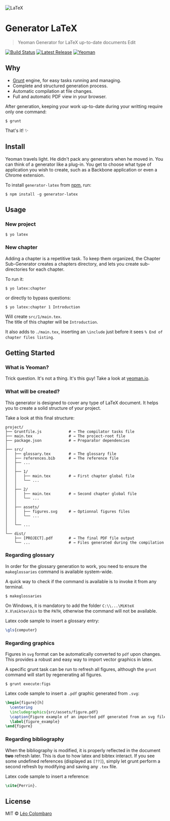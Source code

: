 ![LaTeX](https://upload.wikimedia.org/wikipedia/commons/thumb/9/92/LaTeX_logo.svg/220px-LaTeX_logo.svg.png)

# Generator LaTeX

> Yeoman Generator for LaTeX up-to-date documents Edit

[![Build Status](https://travis-ci.org/LeoColomb/generator-latex.svg?branch=master)](https://travis-ci.org/LeoColomb/generator-latex)
[![Latest Release](https://img.shields.io/npm/v/generator-latex.svg?style=flat)](https://www.npmjs.org/package/generator-latex)
[![Yeoman](https://img.shields.io/badge/generator-yeoman-5aadbb.svg?style=flat)](http://yeoman.io)

## Why

* [Grunt](https://gruntjs.com/) engine, for easy tasks running and managing.
* Complete and structured generation process.
* Automatic compilation at file changes.
* Full and automatic PDF view in your browser.

After generation, keeping your work up-to-date during your writting require only one command:

```shell
$ grunt
```

That's it! :sparkles:

## Install

Yeoman travels light. He didn't pack any generators when he moved in. You can think of a generator like a plug-in. You get to choose what type of application you wish to create, such as a Backbone application or even a Chrome extension.

To install `generator-latex` from [npm](https://www.npmjs.org/), run:

```shell
$ npm install -g generator-latex
```

## Usage

### New project

```shell
$ yo latex
```

### New chapter

Adding a chapter is a repetitive task. To keep them organized, the Chapter Sub-Generator creates a chapters directory, and lets you create sub-directories for each chapter.

To run it:
```shell
$ yo latex:chapter
```

or directly to bypass questions:

```shell
$ yo latex:chapter 1 Introduction
```

Will create `src/1/main.tex`.  
The title of this chapter will be `Introduction`.

It also adds to `./main.tex`, inserting an `\include` just before it sees `% End of chapter files listing`.

## Getting Started

### What is Yeoman?

Trick question. It's not a thing. It's this guy! Take a look at [yeoman.io](http://yeoman.io).

### What will be created?

This generator is designed to cover any type of LaTeX document.
It helps you to create a solid structure of your project.

Take a look at this final structure:

```shell
project/
├── Gruntfile.js            # → The compilator tasks file
├── main.tex                # → The project-root file
├── package.json            # → Preparator dependencies
│
├── src/
│   ├── glossary.tex        # → The glossary file
│   ├── references.bib      # → The reference file
│   ├── ...
│   │
│   ├── 1/
│   │   ├── main.tex        # → First chapter global file
│   │   └── ...
│   │
│   ├── 2/
│   │   ├── main.tex        # → Second chapter global file
│   │   └── ...
│   │
│   ├── assets/
│   │   ├── figures.svg     # → Optionnal figures files
│   │   └── ...
│   │
│   └── ...
│
└── dist/
    ├── [PROJECT].pdf       # → The final PDF file output
    └── ...                 # → Files generated during the compilation
```

### Regarding glossary

In order for the glossary generation to work, you need to ensure the `makeglossaries` command is available system-wide.

A quick way to check if the command is available is to invoke it from any terminal.

```shell
$ makeglossaries
```

On Windows, it is mandatory to add the folder `C:\\...\MiKteX X.X\miktex\bin` to the `PATH`, otherwise the command will not be available.

Latex code sample to insert a glossary entry:
```latex
\gls{computer}
```

### Regarding graphics

Figures in `svg` format can be automatically converted to `pdf` upon changes.
This provides a robust and easy way to import vector graphics in latex.

A specific grunt task can be run to refresh all figures, although the `grunt` command will start by regenerating all figures.

```shell
$ grunt execute:figs
```

Latex code sample to insert a `.pdf` graphic generated from `.svg`:

```latex
\begin{figure}[h]
  \centering
  \includegraphics{src/assets/figure.pdf}
  \caption{Figure example of an imported pdf generated from an svg file (drawn with inkscape)}
  \label{figure_example}
\end{figure}
```

### Regarding bibliography

When the bibliography is modified, it is properly reflected in the document **two** refresh later. This is due to how latex and bibtex interact.
If you see some undefined references (displayed as `[??]`), simply let grunt perform a second refresh by modifying and saving any `.tex` file.

Latex code sample to insert a reference:
```latex
\cite{Perrin}.
```

## License

MIT © [Léo Colombaro](https://colombaro.fr)
